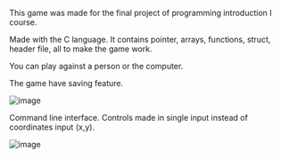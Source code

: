 This game was made for the final project of programming introduction I course.

Made with the C language. It contains pointer, arrays, functions, struct, header file, all to make the game work.

You can play against a person or the computer.

The game have saving feature.

![image](https://github.com/user-attachments/assets/ed933126-b731-495b-9d5a-16c8925aaffd)

Command line interface. 
Controls made in single input instead of coordinates input (x,y).

![image](https://github.com/user-attachments/assets/469d5652-0325-41d1-b4d1-a299b09def41)
